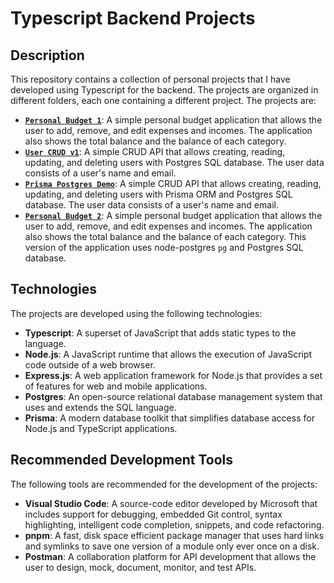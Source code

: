 # Typescript Backend Projects

## Description

This repository contains a collection of personal projects that I have developed using Typescript for the backend. The projects are organized in different folders, each one containing a different project. The projects are:

- [**`Personal Budget 1`**](./personal-budget1): A simple personal budget application that allows the user to add, remove, and edit expenses and incomes. The application also shows the total balance and the balance of each category.
- [**`User CRUD v1`**](./user-crud-v1): A simple CRUD API that allows creating, reading, updating, and deleting users with Postgres SQL database. The user data consists of a user's name and email.
- [**`Prisma Postgres Demo`**](./prisma-postgres-demo): A simple CRUD API that allows creating, reading, updating, and deleting users with Prisma ORM and Postgres SQL database. The user data consists of a user's name and email.
- [**`Personal Budget 2`**](./personal-budget-2): A simple personal budget application that allows the user to add, remove, and edit expenses and incomes. The application also shows the total balance and the balance of each category. This version of the application uses node-postgres `pg` and Postgres SQL database.

## Technologies

The projects are developed using the following technologies:

- **Typescript**: A superset of JavaScript that adds static types to the language.
- **Node.js**: A JavaScript runtime that allows the execution of JavaScript code outside of a web browser.
- **Express.js**: A web application framework for Node.js that provides a set of features for web and mobile applications.
- **Postgres**: An open-source relational database management system that uses and extends the SQL language.
- **Prisma**: A modern database toolkit that simplifies database access for Node.js and TypeScript applications.

## Recommended Development Tools

The following tools are recommended for the development of the projects:

- **Visual Studio Code**: A source-code editor developed by Microsoft that includes support for debugging, embedded Git control, syntax highlighting, intelligent code completion, snippets, and code refactoring.
- **pnpm**: A fast, disk space efficient package manager that uses hard links and symlinks to save one version of a module only ever once on a disk.
- **Postman**: A collaboration platform for API development that allows the user to design, mock, document, monitor, and test APIs.
